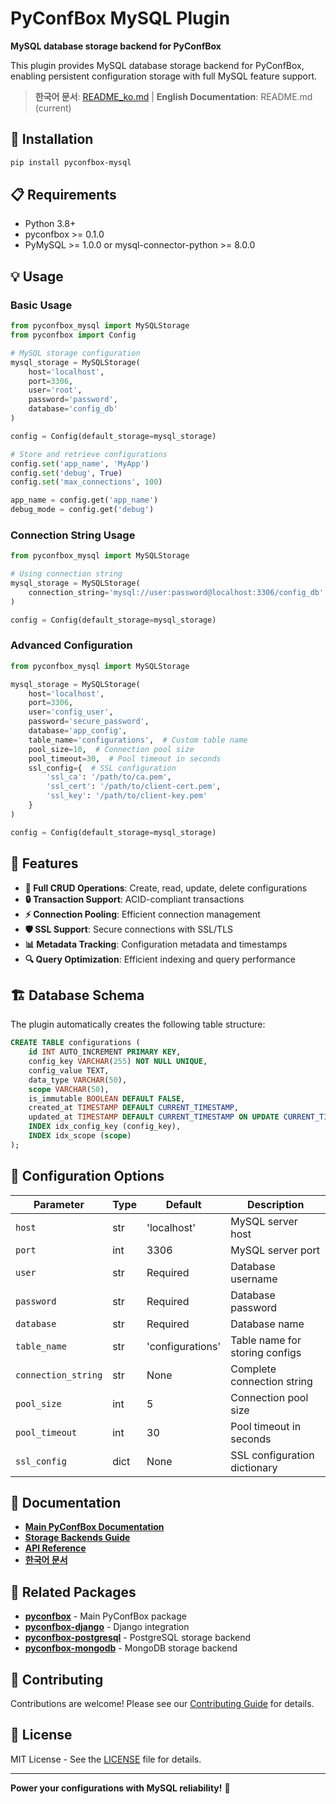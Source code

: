 # PyConfBox MySQL Plugin

**MySQL database storage backend for PyConfBox**

This plugin provides MySQL database storage backend for PyConfBox, enabling persistent configuration storage with full MySQL feature support.

> **한국어 문서**: [README_ko.md](README_ko.md) | **English Documentation**: README.md (current)

## 🚀 Installation

```bash
pip install pyconfbox-mysql
```

## 📋 Requirements

- Python 3.8+
- pyconfbox >= 0.1.0
- PyMySQL >= 1.0.0 or mysql-connector-python >= 8.0.0

## 💡 Usage

### Basic Usage

```python
from pyconfbox_mysql import MySQLStorage
from pyconfbox import Config

# MySQL storage configuration
mysql_storage = MySQLStorage(
    host='localhost',
    port=3306,
    user='root',
    password='password',
    database='config_db'
)

config = Config(default_storage=mysql_storage)

# Store and retrieve configurations
config.set('app_name', 'MyApp')
config.set('debug', True)
config.set('max_connections', 100)

app_name = config.get('app_name')
debug_mode = config.get('debug')
```

### Connection String Usage

```python
from pyconfbox_mysql import MySQLStorage

# Using connection string
mysql_storage = MySQLStorage(
    connection_string='mysql://user:password@localhost:3306/config_db'
)

config = Config(default_storage=mysql_storage)
```

### Advanced Configuration

```python
from pyconfbox_mysql import MySQLStorage

mysql_storage = MySQLStorage(
    host='localhost',
    port=3306,
    user='config_user',
    password='secure_password',
    database='app_config',
    table_name='configurations',  # Custom table name
    pool_size=10,  # Connection pool size
    pool_timeout=30,  # Pool timeout in seconds
    ssl_config={  # SSL configuration
        'ssl_ca': '/path/to/ca.pem',
        'ssl_cert': '/path/to/client-cert.pem',
        'ssl_key': '/path/to/client-key.pem'
    }
)

config = Config(default_storage=mysql_storage)
```

## 🎯 Features

- **🔄 Full CRUD Operations**: Create, read, update, delete configurations
- **🔒 Transaction Support**: ACID-compliant transactions
- **⚡ Connection Pooling**: Efficient connection management
- **🛡️ SSL Support**: Secure connections with SSL/TLS
- **📊 Metadata Tracking**: Configuration metadata and timestamps
- **🔍 Query Optimization**: Efficient indexing and query performance

## 🏗️ Database Schema

The plugin automatically creates the following table structure:

```sql
CREATE TABLE configurations (
    id INT AUTO_INCREMENT PRIMARY KEY,
    config_key VARCHAR(255) NOT NULL UNIQUE,
    config_value TEXT,
    data_type VARCHAR(50),
    scope VARCHAR(50),
    is_immutable BOOLEAN DEFAULT FALSE,
    created_at TIMESTAMP DEFAULT CURRENT_TIMESTAMP,
    updated_at TIMESTAMP DEFAULT CURRENT_TIMESTAMP ON UPDATE CURRENT_TIMESTAMP,
    INDEX idx_config_key (config_key),
    INDEX idx_scope (scope)
);
```

## 🔧 Configuration Options

| Parameter | Type | Default | Description |
|-----------|------|---------|-------------|
| `host` | str | 'localhost' | MySQL server host |
| `port` | int | 3306 | MySQL server port |
| `user` | str | Required | Database username |
| `password` | str | Required | Database password |
| `database` | str | Required | Database name |
| `table_name` | str | 'configurations' | Table name for storing configs |
| `connection_string` | str | None | Complete connection string |
| `pool_size` | int | 5 | Connection pool size |
| `pool_timeout` | int | 30 | Pool timeout in seconds |
| `ssl_config` | dict | None | SSL configuration dictionary |

## 📖 Documentation

- **[Main PyConfBox Documentation](../../docs/README.md)**
- **[Storage Backends Guide](../../docs/en/storage-backends.md)**
- **[API Reference](../../docs/en/api-reference.md)**
- **[한국어 문서](../../docs/ko/README.md)**

## 🔗 Related Packages

- **[pyconfbox](../pyconfbox/)** - Main PyConfBox package
- **[pyconfbox-django](../pyconfbox-django/)** - Django integration
- **[pyconfbox-postgresql](../pyconfbox-postgresql/)** - PostgreSQL storage backend
- **[pyconfbox-mongodb](../pyconfbox-mongodb/)** - MongoDB storage backend

## 🤝 Contributing

Contributions are welcome! Please see our [Contributing Guide](../../.github/CONTRIBUTING.md) for details.

## 📄 License

MIT License - See the [LICENSE](LICENSE) file for details.

---

**Power your configurations with MySQL reliability!** 🚀 